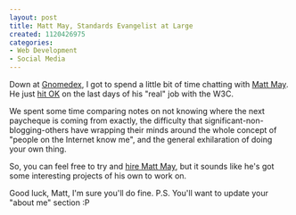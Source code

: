 ```yaml
--- 
layout: post
title: Matt May, Standards Evangelist at Large
created: 1120426975
categories: 
- Web Development
- Social Media
---
```

<p>Down at <a href="http://www.gnomedex.com">Gnomedex</a>, I got to spend a little bit of time chatting with <a href="http://www.bestkungfu.com/">Matt May</a>. He just <a href="http://www.bestkungfu.com/archive/date/2005/06/click-ok-to-confirm/">hit OK</a> on the last days of his "real" job with the W3C.</p>

<p>We spent some time comparing notes on not knowing where the next paycheque is coming from exactly, the difficulty that significant-non-blogging-others have wrapping their minds around the whole concept of "people on the Internet know me", and the general exhilaration of doing your own thing.</p>

<p>So, you can feel free to try and <a href="http://www.bmannconsulting.com/blog/bmann/hire-matt-may">hire Matt May</a>, but it sounds like he's got some interesting projects of his own to work on.</p>

<p>Good luck, Matt, I'm sure you'll do fine. P.S. You'll want to update your "about me" section :P</p>
